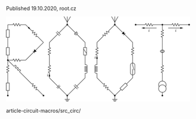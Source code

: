 Published 19.10.2020, root.cz

![alt text](https://github.com/pfabo/article-circuit-macros/blob/main/src_circ/circ_10.png "Logo Title Text 1")



article-circuit-macros/src_circ/

 
